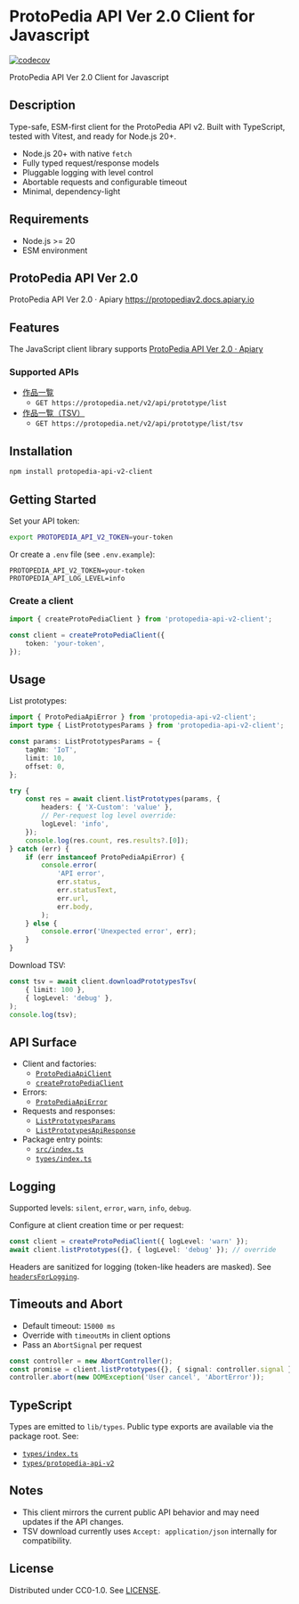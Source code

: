 # ProtoPedia API Ver 2.0 Client for Javascript

[![codecov](https://codecov.io/gh/F88/protopedia-api-v2-client.js/graph/badge.svg?token=4HDWGCEAHS)](https://codecov.io/gh/F88/protopedia-api-v2-client.js)

ProtoPedia API Ver 2.0 Client for Javascript

## Description

Type-safe, ESM-first client for the ProtoPedia API v2. Built with TypeScript, tested with Vitest, and ready for Node.js 20+.

- Node.js 20+ with native `fetch`
- Fully typed request/response models
- Pluggable logging with level control
- Abortable requests and configurable timeout
- Minimal, dependency-light

## Requirements

- Node.js >= 20
- ESM environment

## ProtoPedia API Ver 2.0

ProtoPedia API Ver 2.0 · Apiary
<https://protopediav2.docs.apiary.io>

## Features

The JavaScript client library supports [ProtoPedia API Ver 2\.0 · Apiary](https://protopediav2.docs.apiary.io/)

### Supported APIs

- [作品一覧](https://protopediav2.docs.apiary.io/#reference/0/0)
    - `GET https://protopedia.net/v2/api/prototype/list`
- [作品一覧（TSV）](<https://protopediav2.docs.apiary.io/#reference/0/(tsv)/0>)
    - `GET https://protopedia.net/v2/api/prototype/list/tsv`

## Installation

```sh
npm install protopedia-api-v2-client
```

## Getting Started

Set your API token:

```sh
export PROTOPEDIA_API_V2_TOKEN=your-token
```

Or create a `.env` file (see `.env.example`):

```dotenv
PROTOPEDIA_API_V2_TOKEN=your-token
PROTOPEDIA_API_LOG_LEVEL=info
```

### Create a client

```ts
import { createProtoPediaClient } from 'protopedia-api-v2-client';

const client = createProtoPediaClient({
    token: 'your-token',
});
```

## Usage

List prototypes:

```ts
import { ProtoPediaApiError } from 'protopedia-api-v2-client';
import type { ListPrototypesParams } from 'protopedia-api-v2-client';

const params: ListPrototypesParams = {
    tagNm: 'IoT',
    limit: 10,
    offset: 0,
};

try {
    const res = await client.listPrototypes(params, {
        headers: { 'X-Custom': 'value' },
        // Per-request log level override:
        logLevel: 'info',
    });
    console.log(res.count, res.results?.[0]);
} catch (err) {
    if (err instanceof ProtoPediaApiError) {
        console.error(
            'API error',
            err.status,
            err.statusText,
            err.url,
            err.body,
        );
    } else {
        console.error('Unexpected error', err);
    }
}
```

Download TSV:

```ts
const tsv = await client.downloadPrototypesTsv(
    { limit: 100 },
    { logLevel: 'debug' },
);
console.log(tsv);
```

## API Surface

- Client and factories:
    - [`ProtoPediaApiClient`](src/client.ts)
    - [`createProtoPediaClient`](src/client.ts)
- Errors:
    - [`ProtoPediaApiError`](src/errors.ts)
- Requests and responses:
    - [`ListPrototypesParams`](types/protopedia-api-v2/request.ts)
    - [`ListPrototypesApiResponse`](types/protopedia-api-v2/response.ts)
- Package entry points:
    - [`src/index.ts`](src/index.ts)
    - [`types/index.ts`](types/index.ts)

## Logging

Supported levels: `silent`, `error`, `warn`, `info`, `debug`.

Configure at client creation time or per request:

```ts
const client = createProtoPediaClient({ logLevel: 'warn' });
await client.listPrototypes({}, { logLevel: 'debug' }); // override
```

Headers are sanitized for logging (token-like headers are masked). See [`headersForLogging`](src/logger.ts).

## Timeouts and Abort

- Default timeout: `15000 ms`
- Override with `timeoutMs` in client options
- Pass an `AbortSignal` per request

```ts
const controller = new AbortController();
const promise = client.listPrototypes({}, { signal: controller.signal });
controller.abort(new DOMException('User cancel', 'AbortError'));
```

## TypeScript

Types are emitted to `lib/types`. Public type exports are available via the package root. See:

- [`types/index.ts`](types/index.ts)
- [`types/protopedia-api-v2`](types/protopedia-api-v2)

## Notes

- This client mirrors the current public API behavior and may need updates if the API changes.
- TSV download currently uses `Accept: application/json` internally for compatibility.

## License

Distributed under CC0-1.0. See [LICENSE](LICENSE).

